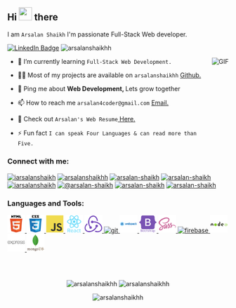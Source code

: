 <h2 >Hi <img src="https://media.giphy.com/media/hvRJCLFzcasrR4ia7z/giphy.gif" width="30px" height="30px"> there</h2>

<!-- <p align="left"> <img src="https://komarev.com/ghpvc/?username=arsalanshaikhh&label=Profile%20views&color=0e75b6&style=flat" alt="arsalanshaikhh" /> </p> -->

<!-- <p align="left"> <a href="https://twitter.com/iarsalanshaikh" target="blank"><img src="https://img.shields.io/twitter/follow/iarsalanshaikhg?logo=twitter&style=for-the-badge" alt="iarsalanshaikh" /></a> </p> -->
I am  `Arsalan Shaikh`  I'm passionate Full-Stack Web developer.

<p align="left">
<a target="_blank"  href="https://www.linkedin.com/in/arsalanshaikhh/"><img src="https://img.shields.io/badge/-@arsalanshaikhh-0077B5?style=flat-square&amp;labelColor=0077B5&amp;logo=LinkedIn&amp;link=https://www.linkedin.com/in/arsalanshaikhh/" alt="LinkedIn Badge"></a>
<a target="_blank"><img src="https://komarev.com/ghpvc/?username=arsalanshaikhh&label=Profile%20views&color=0e75b6&style=flat" alt="arsalanshaikhh" /> </a>
</p>

</p>


<img align="right" alt="GIF" height="200px" src="https://s21870.pcdn.co/wp-content/uploads/2016/06/giphy-21.gif" />

- 🌱 I’m currently learning `Full-Stack Web Development.`

- 👨‍💻 Most of my projects are available on `arsalanshaikhh` <a target="_blank"  href="https://https://github.com/arsalanshaikhh">Github.</a>

- 💬 Ping me about <strong>Web Development, </strong>Lets grow together

- 📫 How to reach me `arsalan4coder@gmail.com` <a target="_blank"  href="https://mail.google.com/mail/arsalan4coder@gmail.com">Email.</a>

- 📙 Check out `Arsalan's Web Resume`<a target="_blank"  href="https://arsalanshaikhh.github.io/"> Here.</a>

- ⚡ Fun fact `I can speak Four Languages & can read more than Five.`

<h3 align="left">Connect with me:</h3>
<p align="left">
<a href="https://twitter.com/iarsalanshaikh" target="blank"><img align="center" src="https://raw.githubusercontent.com/rahuldkjain/github-profile-readme-generator/master/src/images/icons/Social/twitter.svg" alt="iarsalanshaikh" height="30" width="40" /></a>
<a href="https://linkedin.com/in/arsalanshaikhh" target="blank"><img align="center" src="https://raw.githubusercontent.com/rahuldkjain/github-profile-readme-generator/master/src/images/icons/Social/linked-in-alt.svg" alt="arsalanshaikhh" height="30" width="40" /></a>
<a href="https://stackoverflow.com/users/arsalan-shaikh" target="blank"><img align="center" src="https://raw.githubusercontent.com/rahuldkjain/github-profile-readme-generator/master/src/images/icons/Social/stack-overflow.svg" alt="arsalan-shaikh" height="30" width="40" /></a>
<a href="https://codesandbox.com/arsalan-shaikhg" target="blank"><img align="center" src="https://raw.githubusercontent.com/rahuldkjain/github-profile-readme-generator/master/src/images/icons/Social/codesandbox.svg" alt="arsalan-shaikh" height="30" width="40" /></a>
<a href="https://instagram.com/iarsalanshaikh" target="blank"><img align="center" src="https://raw.githubusercontent.com/rahuldkjain/github-profile-readme-generator/master/src/images/icons/Social/instagram.svg" alt="iarsalanshaikh" height="30" width="40" /></a>
<a href="https://medium.com/@arsalan-shaikh" target="blank"><img align="center" src="https://raw.githubusercontent.com/rahuldkjain/github-profile-readme-generator/master/src/images/icons/Social/medium.svg" alt="@arsalan-shaikh" height="30" width="40" /></a>
<a href="https://www.hackerrank.com/arsalan-shaikh" target="blank"><img align="center" src="https://raw.githubusercontent.com/rahuldkjain/github-profile-readme-generator/master/src/images/icons/Social/hackerrank.svg" alt="arsalan-shaikh" height="30" width="40" /></a>
<a href="https://www.leetcode.com/arsalan-shaikh" target="blank"><img align="center" src="https://raw.githubusercontent.com/rahuldkjain/github-profile-readme-generator/master/src/images/icons/Social/leet-code.svg" alt="arsalan-shaikh" height="30" width="40" /></a>
</p>

<!--LANGUAGES  -->
<h3 align="left">Languages and Tools:</h3>
<p align="left"> 
<a href="https://www.w3.org/html/" target="_blank" rel="noreferrer"> <img src="https://raw.githubusercontent.com/devicons/devicon/master/icons/html5/html5-original-wordmark.svg" alt="html5" width="40" height="40"/> </a>
<a href="https://www.w3schools.com/css/" target="_blank" rel="noreferrer"> <img src="https://raw.githubusercontent.com/devicons/devicon/master/icons/css3/css3-original-wordmark.svg" alt="css3" width="40" height="40"/> </a>
<a href="https://developer.mozilla.org/en-US/docs/Web/JavaScript" target="_blank" rel="noreferrer"> <img src="https://raw.githubusercontent.com/devicons/devicon/master/icons/javascript/javascript-original.svg" alt="javascript" width="40" height="40"/> </a>
 <a href="https://reactjs.org/" target="_blank" rel="noreferrer"> <img src="https://raw.githubusercontent.com/devicons/devicon/master/icons/react/react-original-wordmark.svg" alt="react" width="40" height="40"/> </a>
 <a href="https://redux.js.org" target="_blank" rel="noreferrer"> <img src="https://raw.githubusercontent.com/devicons/devicon/master/icons/redux/redux-original.svg" alt="redux" width="40" height="40"/> </a>
 <a href="https://git-scm.com/" target="_blank" rel="noreferrer"> <img src="https://www.vectorlogo.zone/logos/git-scm/git-scm-icon.svg" alt="git" width="40" height="40"/> </a>
  <a href="https://webpack.js.org" target="_blank" rel="noreferrer"> <img src="https://raw.githubusercontent.com/devicons/devicon/d00d0969292a6569d45b06d3f350f463a0107b0d/icons/webpack/webpack-original-wordmark.svg" alt="webpack" width="40" height="40"/> </a>
<a href="https://getbootstrap.com" target="_blank" rel="noreferrer"> <img src="https://raw.githubusercontent.com/devicons/devicon/master/icons/bootstrap/bootstrap-plain-wordmark.svg" alt="bootstrap" width="40" height="40"/> </a>
<a href="https://sass-lang.com" target="_blank" rel="noreferrer"> <img src="https://raw.githubusercontent.com/devicons/devicon/master/icons/sass/sass-original.svg" alt="sass" width="40" height="40"/> </a>
<a href="https://firebase.google.com/" target="_blank" rel="noreferrer"> <img src="https://www.vectorlogo.zone/logos/firebase/firebase-icon.svg" alt="firebase" width="40" height="40"/> </a>
<a href="https://nodejs.org" target="_blank" rel="noreferrer"> <img src="https://raw.githubusercontent.com/devicons/devicon/master/icons/nodejs/nodejs-original-wordmark.svg" alt="nodejs" width="40" height="40"/> </a>
<a href="https://expressjs.com" target="_blank" rel="noreferrer"> <img src="https://raw.githubusercontent.com/devicons/devicon/master/icons/express/express-original-wordmark.svg" alt="express" width="40" height="40"/> </a> <a href="https://www.mongodb.com/" target="_blank" rel="noreferrer"> <img src="https://raw.githubusercontent.com/devicons/devicon/master/icons/mongodb/mongodb-original-wordmark.svg" alt="mongodb" width="40" height="40"/> </a> 
<!-- <a href="https://www.mysql.com/" target="_blank" rel="noreferrer"> <img src="https://raw.githubusercontent.com/devicons/devicon/master/icons/mysql/mysql-original-wordmark.svg" alt="mysql" width="40" height="40"/> </a> -->
  </p>
<br>
<br>
<p align="center">
<img  src="https://github-readme-stats.vercel.app/api?username=arsalanshaikhh&show_icons=true&theme=onedark" alt="arsalanshaikhh" />
<img  height="195" src="https://github-readme-stats.vercel.app/api/top-langs?username=arsalanshaikhh&show=css&theme=nord" alt="arsalanshaikhh" />
</p>

<p align="center"><img  src="https://github-readme-streak-stats.herokuapp.com/?user=arsalanshaikhh&theme=nord" alt="arsalanshaikhh" /></p>

